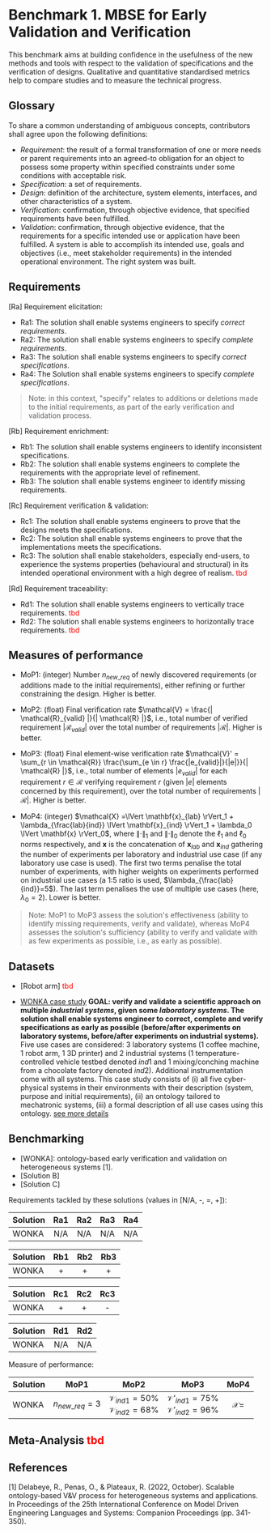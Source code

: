# Benchmark 1. MBSE for Early Validation and Verification

This benchmark aims at building confidence in the usefulness of the new methods and tools with respect to the validation of specifications and the verification of designs. Qualitative and quantitative standardised metrics help to compare studies and to measure the technical progress.

## Glossary

To share a common understanding of ambiguous concepts, contributors shall agree upon the following definitions:

- *Requirement*: the result of a formal transformation of one or more needs or parent requirements into an agreed-to obligation for an object to possess some property within specified constraints under some conditions with acceptable risk.
- *Specification*: a set of requirements.
- *Design*: definition of the architecture, system elements, interfaces, and other characteristics of a system.
- *Verification*: confirmation, through objective evidence, that specified requirements have been fulfilled.
- *Validation*: confirmation, through objective evidence, that the requirements for a specific intended use or application have been fulfilled. A system is able to accomplish its intended use, goals and objectives (i.e., meet stakeholder requirements) in the intended operational environment. The right system was built.

## Requirements

[Ra] Requirement elicitation:

- Ra1: The solution shall enable systems engineers to specify *correct requirements*.
- Ra2: The solution shall enable systems engineers to specify *complete requirements*.
- Ra3: The solution shall enable systems engineers to specify *correct specifications*.
- Ra4: The Solution shall enable systems engineers to specify *complete specifications*.

> Note: in this context, "specify" relates to additions or deletions made to the initial requirements, as part of the early verification and validation process.

[Rb] Requirement enrichment:

- Rb1: The solution shall enable systems engineers to identify inconsistent specifications.
- Rb2: The solution shall enable systems engineers to complete the requirements with the appropriate level of refinement.
- Rb3: The solution shall enable systems engineer to identify missing requirements.

[Rc] Requirement verification & validation:

- Rc1: The solution shall enable systems engineers to prove that the designs meets the specifications.
- Rc2: The solution shall enable systems engineers to prove that the implementations meets the specifications.
- Rc3: The solution shall enable stakeholders, especially end-users, to experience the systems properties (behavioural and structural) in its intended operational environment with a high degree of realism. <span style="color:red">tbd</span>

[Rd] Requirement traceability:

- Rd1: The solution shall enable systems engineers to vertically trace requirements. <span style="color:red">tbd</span>
- Rd2: The solution shall enable systems engineers to horizontally trace requirements. <span style="color:red">tbd</span>

## Measures of performance

<!-- - MoP1: (boolean) Number of verified specifications. -->
- MoP1: (integer) Number $n_{new\_req}$ of newly discovered requirements (or additions made to the initial requirements), either refining or further constraining the design. Higher is better.

- MoP2: (float) Final verification rate $\mathcal{V} = \frac{| \mathcal{R}_{valid} |}{| \mathcal{R} |}$, i.e., total number of verified requirement $| \mathcal{R}_{valid} |$ over the total number of requirements $| \mathcal{R} |$. Higher is better.

- MoP3: (float) Final element-wise verification rate $\mathcal{V}' = \sum_{r \in \mathcal{R}} \frac{\sum_{e \in r} \frac{|e_{valid}|}{|e|}}{| \mathcal{R} |}$, i.e., total number of elements $|e_{valid}|$ for each requirement $r \in \mathcal{R}$ verifying requirement $r$ (given $|e|$ elements concerned by this requirement), over the total number of requirements $|\mathcal{R}|$. Higher is better.

- MoP4: (integer) $\mathcal{X} =\lVert \mathbf{x}_{lab} \rVert_1 + \lambda_{\frac{lab}{ind}} \lVert \mathbf{x}_{ind} \rVert_1 + \lambda_0 \lVert \mathbf{x} \rVert_0$, where $\lVert \cdot \rVert_1$ and $\lVert \cdot \rVert_0$ denote the $\ell_1$ and $\ell_0$ norms respectively, and $\mathbf{x}$ is the concatenation of $\mathbf{x}_{lab}$ and $\mathbf{x}_{ind}$ gathering the number of experiments per laboratory and industrial use case (if any laboratory use case is used). The first two terms penalise the total number of experiments, with higher weights on experiments performed on industrial use cases (a 1:5 ratio is used, $\lambda_{\frac{lab}{ind}}=5$). The last term penalises the use of multiple use cases (here, $\lambda_0 = 2$). Lower is better.

<!-- - Overall MoP: (float) ratio of verified MoP. -->


> Note: MoP1 to MoP3 assess the solution's effectiveness (ability to identify missing requirements, verify and validate), whereas MoP4 assesses the solution's sufficiency (ability to verify and validate with as few experiments as possible, i.e., as early as possible).

## Datasets

- [Robot arm] <span style="color:red">tbd</span>

- [WONKA case study](wonka_case_study/wonka_case_study.md)
**GOAL: verify and validate a scientific approach on multiple *industrial systems*, given some *laboratory systems*. The solution shall enable systems engineer to correct, complete and verify specifications as early as possible (before/after experiments on laboratory systems, before/after experiments on industrial systems).**
Five use cases are considered: 3 laboratory systems (1 coffee machine, 1 robot arm, 1 3D printer) and 2 industrial systems (1 temperature-controlled vehicle testbed denoted $ind1$ and 1 mixing/conching machine from a chocolate factory denoted $ind2$). Additional instrumentation come with all systems.
This case study consists of (i) all five cyber-physical systems in their environments with their description (system, purpose and initial requirements), (ii) an ontology tailored to mechatronic systems, (iii) a formal description of all use cases using this ontology.
[see more details](wonka_case_study/wonka_case_study.md)

## Benchmarking

- [WONKA]: ontology-based early verification and validation on heterogeneous systems [1].
- [Solution B]
- [Solution C]

Requirements tackled by these solutions (values in [N/A, -, =, +]):

| Solution |  Ra1  |  Ra2  |  Ra3  |  Ra4  |
| -------- | :---: | :---: | :---: | :---: |
| WONKA    |  N/A  |  N/A  |  N/A  |  N/A  |

| Solution |  Rb1  |  Rb2  |  Rb3  |
| -------- | :---: | :---: | :---: |
| WONKA    |   +   |   +   |   +   |

| Solution |  Rc1  |  Rc2  |  Rc3  |
| -------- | :---: | :---: | :---: |
| WONKA    |   +   |   +   |   -   |

| Solution |  Rd1  |  Rd2  |
| -------- | :---: | :---: |
| WONKA    |  N/A  |  N/A  |

Measure of performance:

| Solution | MoP1  |                      MoP2                      |                       MoP3                       |     MoP4      |
| -------- | :---: | :--------------------------------------------: | :----------------------------------------------: | :-----------: |
| WONKA    |  $n_{new\_req}=3$  | $\mathcal{V}_{ind1}=50\%$<br />$\mathcal{V}_{ind2}=68\%$ | $\mathcal{V}'_{ind1}=75\%$<br />$\mathcal{V}'_{ind2}=96\%$ | $\mathcal{X}=$ |

  <!-- 
  | Solution | MoP1  | MoP2  | MoP3  | MoP4  |
  | -------- | :---: | :---: | :---: | :---: |
  |          |       |       |       |       |
  -->


## Meta-Analysis <span style="color:red">tbd</span>

## References

[1] Delabeye, R., Penas, O., & Plateaux, R. (2022, October). Scalable ontology-based V&V process for heterogeneous systems and applications. In Proceedings of the 25th International Conference on Model Driven Engineering Languages and Systems: Companion Proceedings (pp. 341-350).